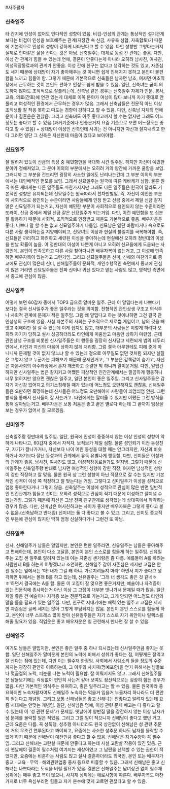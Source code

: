 #사주팔자 

### 신축일주

타 간지에 인성이 없어도 인다적인 성향이 있음. 비겁-인성의 관계는 통상적인 설기관계보다는 비겁이 인성을 보호해주는 관계(지장간 속 신금, 사유축 삼합, 자축합토)기 때문에 기본적으로 인성의 성향이 강하게 나타난다고 할 수 있음. 다만 성향만 그렇다는거지 실제로 인다같은 삶을 산다는 것은 아님. 신축일주는 대체로 동성 간 관계는 좋음. 다만, 이성 간 관계가 힘들 수 있는데 연애, 결혼이 안좋다는게 아니라 오히려 남사친, 여사친, 이성직장동료과의 관계가 안좋음. 이성 간에 친구는 없다고 생각하는 것도 있고, 자존심도 세기 때문에 상대방이 자기 좋아해주는 것 아니면 쉽게 친해지지 못하고 본인이 불편함을 느끼고 힘들어 함. 그렇기 때문에 기본적으로 신축들은 남자면 남초, 여자면 여초직장에서 근무하는 것이 본인도 편하고 인정도 쉽게 받을 수 있음. 일단, 신축녀는 굳이 의도하지 않아도 조직적으로 잘풀리는데, 신축남 같은 경우는 신축일주 자체가 인문, 봉사, 교육, 의료(간호)에 연관 있는게 대체로 이쪽 분야가 여성이 많다 보니까 자기 뜻대로 안풀리고 여성적인 환경에서 근무하는 경우가 많음. 그래서 신축남들은 전문직 아닌 이상 조직생활 잘 적응 못하고 떠도는 경향이 강하다고 할 수 있음. 다만, 신축남 자체의 연애운이나 결혼운은 괜찮음. 그리고 신축녀도 아주 좋다고까지 할 수는 없지만 그래도 어느정도는 좋다고 할 수 있음.(과거기준에나 안좋은거지 요즘 기준으로 보면 어느정도는 좋다고 할 수 있음) + 상대방이 이성인 신축인데 사귀는 건 아니지만 자신과 잘지내려고 한다 그러면 일단 그 신축은 자신한테 마음이 있다고 보아야함.

### 신묘일주

잘 알려져 있듯이 신금의 특성 중 예민함만을 극대화 시킨 일주임. 하지만 자신이 예민한 분야가 정해져있고, 그 분야 이외의 부분에서는 오히려 거의 양간에 가까운 쿨함을 보임. 그러니까 그 부분을 건드리면 굉장히 사소한 일에도 난리나는건데 그 부분 이외의 부분에서는 대인배적인 면모를 보임. 그래서 신묘일주는 원국에 따른 케바케가 심함. 물론 원국 따른 케바케는 다른 일주들도 마찬가지지만 그래도 다른 일주들은 원국이 달라도 기본적인 성향은 유지되는데 신묘일주는 원국따라서 천차만별임. 즉, 자신이 예민한 부분이 사회적으로 용인되는 수준이라면 사람들에게 인정 받고 신금 중에서 제일 신금 같지 않은 신묘일주가 되는거고, 자신이 예민한 부분이 사회적으로 용인되지 않는 수준이라면 또라이, 신금 중에서 제일 신금 같은 신묘일주가 되는거임.  다만, 이런 예민함을 또 십분 잘 활용하기 때문에 사회적, 조직적으로 인정받고 재운도 기본적으로 좋음. 배우자운은 좋다, 나쁘다 말 할 수는 없고 신묘일주하기 나름임. 신묘남은 일단 바람피거나 속으로도 다른 사람 생각하는걸 지양해야되고, 신묘녀도 이상과 현실의 불일치를 극복해야함. 즉, 신묘들은 까리하고 화려하고 세련된 이성을 좋아하는데 현실에선 오히려 정반대의 이성을 만날 확률이 높음. 이 정반대의 이성이 나쁜게 아니고 오히려 신묘들에게 도움되는 사람인데, 본인이 만족못하고 다른 사람 찾아다니면 배우자복이 없는거고, 그 이성에 만족하면 배우자복이 있는거고 그런거임. 그리고 신묘일주들은 신미, 신해와 마찬가지로 종교에도 관심이 많은데 신미, 신해일주들이 문화적, 개인수행적인 측면에서 종교에 관심이 많은 거라면 신묘일주들은 진짜 신이나 귀신 있다고 믿는 사람도 많고, 영적인 측면에서 종교에 관심이 많음.

### 신사일주

어떻게 보면 60갑자 중에서 TOP3 급으로 얄미운 일주. 근데 이 얄밉다는게 나쁘다기 보다는 결국 신사일주가 좋은 일주라는 것을 의미함. 전형적인 관인상생 구조고 의식주나 사회적 관계에 문제가 적은 일주임. 그럼 왜 얄밉다고 하는 것이냐하면 그건 결국 관인상생의 구조에 있음. 사실 자본주의 사회는 구조적으로 제로썸 게임이고, 남의 것을 빼앗고 취해야만 잘 살 수 있는데 이게 쉽지도 않고, 대부분의 사람들은 이렇게 하려다 오히려 자기가 당하고 설사 성공하더라도 타인에게 미움받고 마음만 상하기 마련임. 근데 관인상생 구조를 비롯한 신사일주들은 이 행동을 굉장히 신사답고 세련되게 법의 테두리 안에서, 타인과 자신의 마음이 상하지 않게 처리함. 그럼 결국 아무한테도 피해 준게 아니니까 문제될 것이 없지 않느냐 할 수 있는데 겉으로 아무일도 없던 것처럼 되지만 실질은 그렇지 않고 누군가는 피해보기 때문에 문제인거고, 그 부분은 감쪽같이 숨기고, 자신은 자본사회의 아수라장에서 혼자 깨끗하고 순결한 척 하니까 얄미운거임. 다만, 얄밉긴 하지만 신사일주는 법은 잘지키고 어쨌든 피상적인 인간관계에서는 깔끔하게 행동하니 너무 얽히지만 않으면 괜찮은 일주고, 일단 본인이 좋은 일주임. 그리고 신사일주들은 갑자기 자신감 없어지고 의기소침해질 때가 있는데 어느정도 오만해져도 괜찮음. 신해일주들은 오만하면 폭망하는데 신사들은 어느정도 오만해야지 사람들이 띄엄띄엄 안봄. 그런방식을 통해서 신사들이 잘 사는거고. 타인에게는 얄미울 수 있지만 어쨌든 그런 방식을 통해 살아남는거고. 배우자운은 보통 처음은 좋고 끝은 별로다 하는데 그 끝까지 임상을 보는 경우가 없어서 잘 모르겠음.

### 신미일주

신축일주랑 정반대의 일주임. 일단, 원국에 인성이 중중하지 않는 이상 인성의 성향이 약하게 나타나고, 60갑자 중에서 자적자, 보적보가 제일 심함. 물론 성인되기 이전 동성친구, 자기가 잘나가거나, 자신보다 나이 어린 동성을 대할 때는 안그러지만, 자신과 비슷하거나 자기보다 잘난 동성과의 관계에서 유독 유별나게 행동함. 다만, 신미들은 이성과의 관계가 좋음. 남사친, 여사친도 많고, 이성직장동료들과도 잘지냄. 그렇기 때문에 신미일주는 신축일주랑 반대로 남자면 여성적인 성향이 강한 직장, 여자면 남성적인 성향이 강한 직장하고 잘 맞음. 물론 원국 상 그런 성향이 아닌 직장으로 갈 수는 있지만 기본적인 성격이 이성 쪽 직장하고 잘 맞는다는 거임. 그렇다고 신미일주가 이성을 성적으로 엄청 좋아한다거나 그렇지 않음. 신축일주는 이성에 성적으로 관심이 많은 반면 일반적인 인간관계가 힘들고 신미는 오히려 성적으로 관심이 적기 때문에 이성하고 잘지낼 수 있는거임. 그렇기 때문에 자신은 그냥 진짜 친구관계로 생각했는데 상대쪽에서 착각하는 경우가 많음. 다만, 신미남은 여사친하고는 사이가 좋지만 배우자복은 그렇게 좋다고 볼 수 없음.(신축남하고 반대임) 신미녀는 둘 다 좋다고 볼 수 있고. 그리고, 신미도 종교적인 부분에 관심이 많지만 딱히 엄청 신실하다거나 그런건 또 아님.

### 신유일주

신사, 신해일주가 남들은 얄밉지만, 본인은 편한 일주라면, 신유일주는 남들은 좋아해주고 편해하는데, 본인이 다소 고달픈, 본인이 본인 스스로를 힘들게 하는 일주임. 신유일주는 고집 센 일주로 알려져 있는데 이는 자존심 센거랑은 좀 다름. 예를들어 A를 하려는 사람한테 B를 하는게 어떻겠냐고 조언하면, 신해일주 같이 자존심은 세지만 고집은 안 센 일주는 앞에서는 \'마! 내가 그걸 왜 하냐. 가르치려들지 마라\' 하면서 지가 좋다고 생각하면 뒤에서는 몰래 B를 하고 있는데, 신유일주는 \'그래 너 생각도 좋은 것 같네ㅎㅎ\'하면서 결국에는 A를 함. 물론 이 고집이 잘 맞으면 좋은거지만, 예술이나 자격증이 있는 전문직에 종사하는거 아닌 이상 그 고집이 대부분 빗나가서 문제일 때가 많음. 일단 제일 좋은 건 예술이나 자격증 쓰는 전문직으로 가는거고, 그게 안되면 어느정도 타인의 말을 들을 필요가 있는 일주임. 다만, 친구로 지내기에는 매력 있는 일주고 고집은 세지만 자존심은 글케 세지는 않아 그렇게 부담되지는 않음. 본인이 본인 스스로를 힘들게 하고, 본인이 너무 스트레스 많이 받아 신유일주들은 자기 스스로 자기 위안이나 릴렉스를 해줄 필요가 있음. 직업운은 좋고 배우자운은 일 관련해서 만나면 잘 살 수 있음.

### 신해일주

여기도 남들은 얄밉지만, 본인은 좋은 일주 중 하나 되시겠는데 신사일주만큼 좋지는 못함. 일단 신해일주가 얄미운게 본인의 노력에 비해서 성취가 좋다는 점, 어떻게든 잘먹고 잘 산다는 점에 있는데, 다만 이는 필수재 한정임. 사회에서 사람소리 들을 정도의 수준까지는 굉장히 편안히 이룩하는데, 그 이후의 사치재(명예포함)을 얻기 위해서는 남들보다 몇곱절의 노력, 피눈물 나는 노력이 필요함. 잘 이뤄지지도 않고. 그래서 신해일주들은 남들보기에는 걱정없이 편안히 사는거 같아 보여도 정신적으로는 굉장히 힘든 경우가 많음. 다만 기본적인 의식주는 유여하고, 좋은 일주라고는 할 수 있음. 물론 원국따라 중요하지만 노숙자팔자여도 신해일주 노숙자는 먹을거 입을거 누울자리 하나라도 더 편안히 얻는다고 개념임. 그리고 보통 신해남들은 좋고 신해녀는 안좋다고 알려져 있는데 요즘 시대에는 안맞는 개념임. 일단, 신해남은 명예, 이성 관련 문제 빼고는 다 좋다고 할 수 있는데 이 \'성 관련 문제\'가 문제임. 옛날에야 양반집 딸을 강간하지 않는 이상 남자가 성 문제를 몰락할 일은 적었음. 그리고 그럴 일이 적으니까 신해남이 좋다고 했던 거고. 근데 요즘은 다름. 꼭 성폭행, 성추행 아니더라도 원국 상관없이 신해남은 성 관련 추문에 거의 무조건 연루된다고 봐야되고, 요즘에는 사소한 성추문 하나도 남자를 몰락할 수 있게 하기 때문에 신해남이 예전만큼 좋다고 할 수 없음. 신해남은 자기수양이 꼭 필수임. 그리고 신해녀는 고란살 때문에 안좋다고 하는데 사실 고란살 작용이 있긴 있음. 근데 옛날에야 결혼이 필수처럼 여겨지는 세상이였고 그 남편을 선택할 수 있는 권한이 적었지만, 요즘에는 비혼하는 사람도 많고 설사 결혼하더라도 외국인, 본인 또는 배우자가 종교ᆞ교육ᆞ무역ᆞ해외관련업종 종사 등으로 피흉할 수 있음. 그래서 신해남은 좋고 신해녀는 나쁘다라는 도식을 버릴 필요가 있음. 결론은 신해일주는 남녀상관 없이 필수재 성취에는 매우 좋고 복이 많으나, 사치재 성취에는 애로사항이 따른다. 배우자복도 마찬가지로 너무 욕심부리면 힘들고 자기 분수에 맞게 고르면 괜찮다고 할 수 있음.